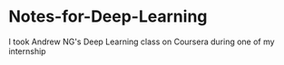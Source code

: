 # Notes-for-Deep-Learning
I took Andrew NG's Deep Learning class on Coursera during one of my internship
